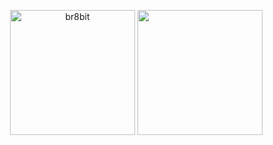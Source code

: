 <!-- ## Hi there 👋. Welcome to my page 


**br8bit/br8bit** is a ✨ _special_ ✨ repository because its `README.md` (this file) appears on your GitHub profile.

Here are some ideas to get you started:

- 🔭 I’m currently working on ...
- 🌱 I’m currently learning ...
- 👯 I’m looking to collaborate on ...
- 🤔 I’m looking for help with ...
- 💬 Ask me about ...
- 📫 How to reach me: ...
- 😄 Pronouns: ...
- ⚡ Fun fact: ...
-->

<!-- &nbsp;![](https://komarev.com/ghpvc/?username=br8btit&color=brightgreen) -->
<p align="center">&nbsp;<img align="center" src="https://github-readme-stats.vercel.app/api?username=br8bit&show_icons=true&locale=en" alt="br8bit" height=200/>
  <img align="center" src="https://github-readme-stats.vercel.app/api/top-langs/?username=br8bit&layout=compact&langs_count=10&show_icons=true&theme=transparent" height=200/>
<!--   <img align="center" src="https://github-readme-streak-stats.herokuapp.com/?user=br8bit&" alt="br8bit" /> -->
<!--   <img align="center" src="https://github-readme-streak-stats.herokuapp.com/?user=br8bit" alt="br8bit" /> -->
</p>
